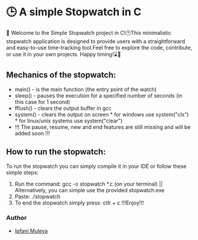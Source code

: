 # 🕒 A simple Stopwatch in C 

👋 Welcome to the Simple Stopwatch project in C!🕐This minimalistic stopwatch application is designed to provide users with a straightforward and easy-to-use time-tracking tool.Feel free to explore the code, contribute, or use it in your own projects. Happy timing!⌛🚀

## Mechanics of the stopwatch:

* main() - is the main function (the entry point of the watch)
* sleep() - pauses the execution for a specified number of seconds (in this case for 1 second)
* fflush() - clears the output buffer in gcc
* system() - clears the output on screen
        * for windows use system("cls")
        * for linux/unix systems use system("clear")
* !!! The pause, resume, new and end features are still missing and will be added soon !!!

## How to run the stopwatch:

To run the stopwatch you can simply compile it in your IDE or follow these simple steps:
1. Run the command: gcc -o stopwatch *.c (on your terminal) || Alternatively, you can simple use the provided stopwatch.exe 
2. Paste: ./stopwatch
3. To end the stopwatch simply press: ctlr + c 
                                !!!Enjoy!!!

### Author
- [Ipfani Muleya](https://github.com/ipfanimuleya)
